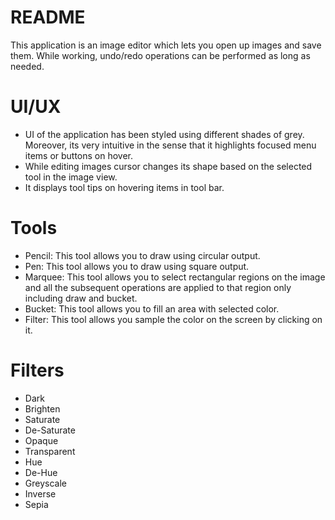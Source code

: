 # README #

This application is an image editor which lets you open up images and save them. While working, undo/redo operations can be performed as long as needed.

# UI/UX
 * UI of the application has been styled using different shades of grey. Moreover, its very intuitive in the sense that it highlights focused menu items or buttons on hover.
 * While editing images cursor changes its shape based on the selected tool in the image view.
 * It displays tool tips on hovering items in tool bar.

# Tools
 * Pencil: This tool allows you to draw using circular output.
 * Pen: This tool allows you to draw using square output.
 * Marquee: This tool allows you to select rectangular regions on the image and all the subsequent operations are applied to that region only including draw and bucket.
 * Bucket: This tool allows you to fill an area with selected color.
 * Filter: This tool allows you sample the color on the screen by clicking on it.

# Filters
 * Dark
 * Brighten
 * Saturate
 * De-Saturate
 * Opaque
 * Transparent
 * Hue
 * De-Hue
 * Greyscale
 * Inverse
 * Sepia